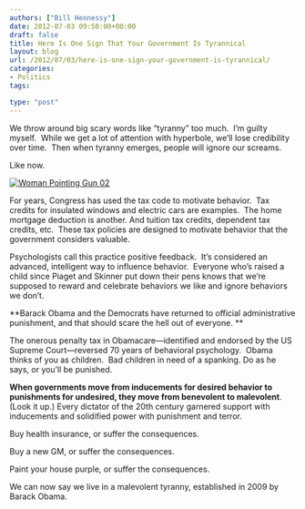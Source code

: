 ```yaml
---
authors: ["Bill Hennessy"]
date: 2012-07-03 09:50:00+00:00
draft: false
title: Here Is One Sign That Your Government Is Tyrannical
layout: blog
url: /2012/07/03/here-is-one-sign-your-government-is-tyrannical/
categories:
- Politics
tags:

type: "post"
---
```


We throw around big scary words like “tyranny” too much.  I’m guilty myself.  While we get a lot of attention with hyperbole, we’ll lose credibility over time.  Then when tyranny emerges, people will ignore our screams.

Like now.

[![Woman Pointing Gun 02](https://ludicrite.files.wordpress.com/2012/06/woman-pointing-gun-02_thumb.jpg)
](https://ludicrite.files.wordpress.com/2012/06/woman-pointing-gun-021.jpg)

For years, Congress has used the tax code to motivate behavior.  Tax credits for insulated windows and electric cars are examples.  The home mortgage deduction is another. And tuition tax credits, dependent tax credits, etc.  These tax policies are designed to motivate behavior that the government considers valuable.

Psychologists call this practice positive feedback.  It’s considered an advanced, intelligent way to influence behavior.  Everyone who’s raised a child since Piaget and Skinner put down their pens knows that we’re supposed to reward and celebrate behaviors we like and ignore behaviors we don’t.

**Barack Obama and the Democrats have returned to official administrative punishment, and that should scare the hell out of everyone. **

The onerous penalty tax in Obamacare—identified and endorsed by the US Supreme Court—reversed 70 years of behavioral psychology.  Obama thinks of you as children.  Bad children in need of a spanking. Do as he says, or you’ll be punished.

**When governments move from inducements for desired behavior to punishments for undesired, they move from benevolent to malevolent**.  (Look it up.) Every dictator of the 20th century garnered support with inducements and solidified power with punishment and terror.

Buy health insurance, or suffer the consequences.

Buy a new GM, or suffer the consequences.

Paint your house purple, or suffer the consequences.

We can now say we live in a malevolent tyranny, established in 2009 by Barack Obama.
